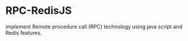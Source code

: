 # RPC-RedisJS
implement Remote procedure call (RPC) technology using java script and Redis features.
